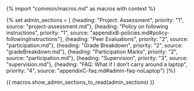 {% import "common/macros.md" as macros with context %}

{% set admin_sections = [
  {heading: "Project: Assessment", priority: "1", source: "project-assessment.md"},
  {heading: "Policy on following instructions", priority: "1", source: "appendixB-policies.md#policy-followingInstructions"},
  {heading: "Peer Evaluations", priority: "2", source: "participation.md"},
  {heading: "Grade Breakdown", priority: "2", source: "gradeBreakdown.md"},
  {heading: "Participation Marks", priority: "2", source: "participation.md"},
  {heading: "Supervision", priority: "3", source: "supervision.md"},
  {heading: "FAQ: What if I don't carry around a laptop", priority: "4", source: "appendixC-faq.md#admin-faq-noLaptop"}
]%}

{{ macros.show_admin_sections_to_read(admin_sections) }}